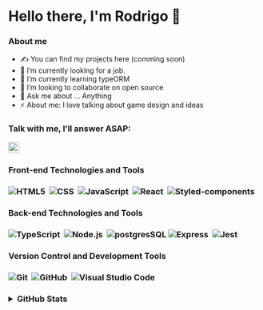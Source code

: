 <h1> Hello there, I'm Rodrigo  👋 </h1>

### About me 
- ✍ You can find my projects here (comming soon)
- 🔭 I’m currently looking for a job.
- 🌱 I’m currently learning typeORM
- 👯 I’m looking to collaborate on open source
- 💬 Ask me about ... Anything
- ⚡ About me: I love talking about game design and ideas


### Talk with me, I’ll answer ASAP:
[<img align="left" alt="holisitc_developer | LinkedIn" width="22px" src="https://cdn.jsdelivr.net/npm/simple-icons@v3/icons/linkedin.svg" />][linkedin]

<br />

<h2 />
<h3>Front-end Technologies and Tools<h3>

![HTML5](https://img.shields.io/badge/HTML5-E34F26?style=for-the-badge&logo=html5&logoColor=white)&nbsp;
![CSS](https://img.shields.io/badge/CSS3-1572B6?style=for-the-badge&logo=css3&logoColor=white)&nbsp;
![JavaScript](https://img.shields.io/badge/JavaScript-323330?style=for-the-badge&logo=javascript&logoColor=F7DF1E)&nbsp;
![React](https://img.shields.io/badge/React-20232A?style=for-the-badge&logo=react&logoColor=61DAFB)&nbsp;
![Styled-components](https://img.shields.io/badge/styled--components-DB7093?style=for-the-badge&logo=styled-components&logoColor=white)&nbsp;

<h3>Back-end Technologies and Tools<h3>
 
![TypeScript](https://img.shields.io/badge/TypeScript-007ACC?style=for-the-badge&logo=typescript&logoColor=white)&nbsp;
![Node.js](https://img.shields.io/badge/Node.js-339933?style=for-the-badge&logo=nodedotjs&logoColor=white)&nbsp;
![postgresSQL](https://img.shields.io/badge/PostgreSQL-316192?style=for-the-badge&logo=postgresql&logoColor=white)
![Express](https://img.shields.io/badge/Express.js-000000?style=for-the-badge&logo=express&logoColor=white)&nbsp;
![Jest](https://img.shields.io/badge/Jest-C21325?style=for-the-badge&logo=jest&logoColor=white)&nbsp;
 
<h3>Version Control and Development Tools<h3>

![Git](https://img.shields.io/badge/Git-F05032?style=for-the-badge&logo=git&logoColor=white)&nbsp;
![GitHub](https://img.shields.io/badge/GitHub-100000?style=for-the-badge&logo=github&logoColor=white)&nbsp;
![Visual Studio Code](https://img.shields.io/badge/Visual_Studio_Code-0078D4?style=for-the-badge&logo=visual%20studio%20code&logoColor=white)&nbsp;
  
<h3>
 <details>
   <summary>GitHub Stats</summary>
[![Top Langs](https://github-readme-stats.vercel.app/api/top-langs/?username=Rodrigodcs&layout=compact)](https://github.com/anuraghazra/github-readme-stats)
   [![Anurag's GitHub stats](https://github-readme-stats.vercel.app/api?username=Rodrigodcs)](https://github.com/anuraghazra/github-readme-stats)

 </details>
</h3>
  
<h2 />

[linkedin]: https://www.linkedin.com/in/rodrigo-dalla-costa-schmidt-64a355136/
